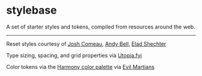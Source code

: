 # stylebase
A set of starter styles and tokens, compiled from resources around the web.

---

Reset styles courtesy of [Josh Comeau](https://www.joshwcomeau.com/css/custom-css-reset/), [Andy Bell](https://github.com/hankchizljaw/modern-css-reset), [Elad Shechter](https://github.com/elad2412/the-new-css-reset)

Type sizing, spacing, and grid properties via [Utopia.fyi](utopia.fyi)

Color tokens via the [Harmony color palette](https://www.figma.com/community/file/1287828769207775946/harmony-accessible-ui-color-palette) via [Evil Martians](https://evilmartians.com)

